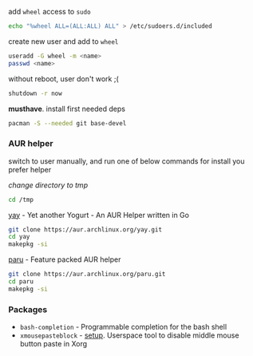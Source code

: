

add `wheel` access to `sudo` 
```sh
echo "%wheel ALL=(ALL:ALL) ALL" > /etc/sudoers.d/included
```

create new user and add to `wheel`
```sh
useradd -G wheel -m <name>
passwd <name>
```

without reboot, user don't work ;(
```sh
shutdown -r now
```

**musthave**. install first needed deps
```sh
pacman -S --needed git base-devel
```

### AUR helper

switch to user manually, and run one of below commands for install you prefer helper

*change directory to tmp*
```sh
cd /tmp
```

[yay](https://github.com/Jguer/yay) - Yet another Yogurt - An AUR Helper written in Go
```sh
git clone https://aur.archlinux.org/yay.git
cd yay
makepkg -si
```
[paru](https://github.com/Morganamilo/paru) - Feature packed AUR helper
```sh
git clone https://aur.archlinux.org/paru.git
cd paru
makepkg -si
```


### Packages

- `bash-completion` - Programmable completion for the bash shell
- `xmousepasteblock` - [setup](https://todo.placeholder). Userspace tool to disable middle mouse button paste in Xorg
